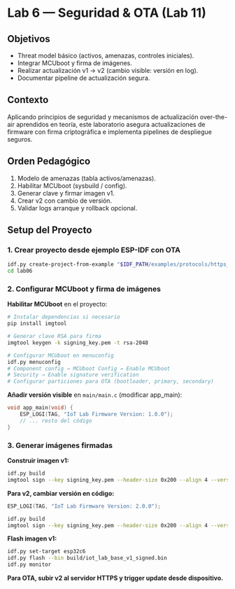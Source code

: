 # Lab 6 — Seguridad & OTA (Lab 11)

## Objetivos
- Threat model básico (activos, amenazas, controles iniciales).
- Integrar MCUboot y firma de imágenes.
- Realizar actualización v1 → v2 (cambio visible: versión en log).
- Documentar pipeline de actualización segura.

## Contexto
Aplicando principios de seguridad y mecanismos de actualización over-the-air aprendidos en teoría, este laboratorio asegura actualizaciones de firmware con firma criptográfica e implementa pipelines de despliegue seguros.

## Orden Pedagógico
1. Modelo de amenazas (tabla activos/amenazas).
2. Habilitar MCUboot (sysbuild / config).
3. Generar clave y firmar imagen v1.
4. Crear v2 con cambio de versión.
5. Validar logs arranque y rollback opcional.

## Setup del Proyecto

### 1. Crear proyecto desde ejemplo ESP-IDF con OTA
```bash
idf.py create-project-from-example "$IDF_PATH/examples/protocols/https_server/advanced_https_ota" lab06
cd lab06
```

### 2. Configurar MCUboot y firma de imágenes

**Habilitar MCUboot** en el proyecto:
```bash
# Instalar dependencias si necesario
pip install imgtool

# Generar clave RSA para firma
imgtool keygen -k signing_key.pem -t rsa-2048

# Configurar MCUboot en menuconfig
idf.py menuconfig
# Component config → MCUboot Config → Enable MCUboot
# Security → Enable signature verification
# Configurar particiones para OTA (bootloader, primary, secondary)
```

**Añadir versión visible** en `main/main.c` (modificar app_main):
```c
void app_main(void) {
    ESP_LOGI(TAG, "IoT Lab Firmware Version: 1.0.0");
    // ... resto del código
}
```

### 3. Generar imágenes firmadas

**Construir imagen v1:**
```bash
idf.py build
imgtool sign --key signing_key.pem --header-size 0x200 --align 4 --version 1.0.0 --pad-header build/iot_lab_base.bin build/iot_lab_base_v1_signed.bin
```

**Para v2, cambiar versión en código:**
```c
ESP_LOGI(TAG, "IoT Lab Firmware Version: 2.0.0");
```
```bash
idf.py build
imgtool sign --key signing_key.pem --header-size 0x200 --align 4 --version 2.0.0 --pad-header build/iot_lab_base.bin build/iot_lab_base_v2_signed.bin
```

**Flash imagen v1:**
```bash
idf.py set-target esp32c6
idf.py flash --bin build/iot_lab_base_v1_signed.bin
idf.py monitor
```

**Para OTA, subir v2 al servidor HTTPS y trigger update desde dispositivo.**
